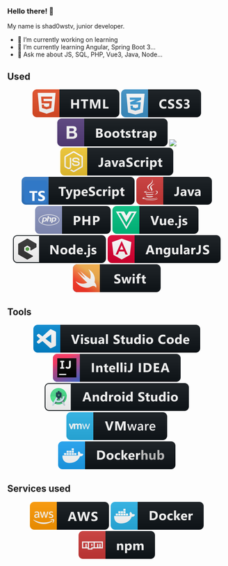 ### Hello there! 👋

My name is shad0wstv, junior developer.

- 🔭 I’m currently working on learning
- 🌱 I’m currently learning Angular, Spring Boot 3...
- 💬 Ask me about JS, SQL, PHP, Vue3, Java, Node...

## Used

   <p align="center">
      <img src="https://github.com/MikeCodesDotNET/ColoredBadges/blob/master/svg/dev/languages/html.svg" />
      <img src="https://github.com/MikeCodesDotNET/ColoredBadges/blob/master/svg/dev/languages/css3.svg" />
      <img src="https://github.com/MikeCodesDotNET/ColoredBadges/blob/master/svg/dev/frameworks/bootstrap.svg" />
      <img src="https://imgur.com/m60pW8g.png" height="33" />
      <img src="https://github.com/MikeCodesDotNET/ColoredBadges/blob/master/svg/dev/languages/js.svg" />
      <img src="https://github.com/YisusOnDev/YisusOnDev/blob/main/typescript.svg" />
      <img src="https://github.com/MikeCodesDotNET/ColoredBadges/blob/master/svg/dev/languages/java.svg" />
      <img src="https://github.com/MikeCodesDotNET/ColoredBadges/blob/master/svg/dev/languages/php.svg" />
      <img src="https://github.com/MikeCodesDotNET/ColoredBadges/blob/master/svg/dev/frameworks/vue.svg" />
      <img src="https://github.com/MikeCodesDotNET/ColoredBadges/blob/master/svg/dev/frameworks/nodejs_larger.svg" />
      <img src="https://github.com/MikeCodesDotNET/ColoredBadges/blob/master/svg/dev/frameworks/angular.svg" />
      <img src="https://github.com/MikeCodesDotNET/ColoredBadges/blob/master/svg/dev/languages/swift.svg" />
   </p>
   
## Tools

   <p align="center">
      <img src="https://github.com/MikeCodesDotNET/ColoredBadges/blob/master/svg/dev/tools/visualstudio_code.svg" />
      <img src="https://github.com/MikeCodesDotNET/ColoredBadges/blob/master/svg/dev/tools/jetbrains_intellij.svg" />
      <img src="https://github.com/MikeCodesDotNET/ColoredBadges/blob/master/svg/dev/tools/android_studio_colour.svg" />
      <img src="https://github.com/MikeCodesDotNET/ColoredBadges/blob/master/svg/dev/tools/vmware.svg" />
      <img src="https://github.com/MikeCodesDotNET/ColoredBadges/blob/master/svg/dev/services/dockerhub.svg" />
   </p>
   
## Services used

   <p align="center">
      <img src="https://github.com/MikeCodesDotNET/ColoredBadges/blob/master/svg/dev/services/aws.svg" />
      <img src="https://github.com/MikeCodesDotNET/ColoredBadges/blob/master/svg/dev/tools/docker.svg" />
      <img src="https://github.com/MikeCodesDotNET/ColoredBadges/blob/master/svg/dev/services/npm.svg" />
   </p>
